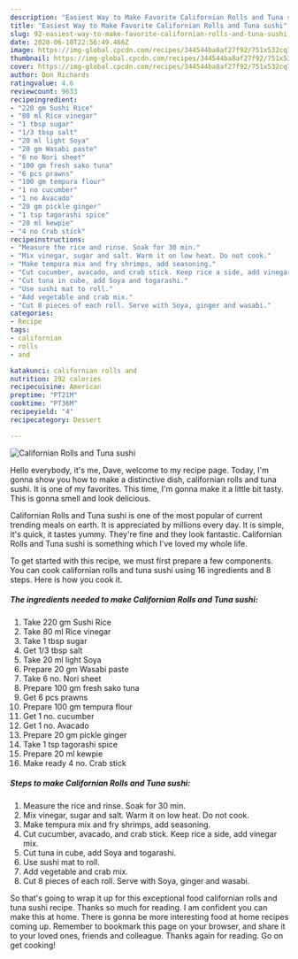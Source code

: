 ```yaml
---
description: "Easiest Way to Make Favorite Californian Rolls and Tuna sushi"
title: "Easiest Way to Make Favorite Californian Rolls and Tuna sushi"
slug: 92-easiest-way-to-make-favorite-californian-rolls-and-tuna-sushi
date: 2020-06-10T22:56:49.466Z
image: https://img-global.cpcdn.com/recipes/344544ba8af27f92/751x532cq70/californian-rolls-and-tuna-sushi-recipe-main-photo.jpg
thumbnail: https://img-global.cpcdn.com/recipes/344544ba8af27f92/751x532cq70/californian-rolls-and-tuna-sushi-recipe-main-photo.jpg
cover: https://img-global.cpcdn.com/recipes/344544ba8af27f92/751x532cq70/californian-rolls-and-tuna-sushi-recipe-main-photo.jpg
author: Don Richards
ratingvalue: 4.6
reviewcount: 9633
recipeingredient:
- "220 gm Sushi Rice"
- "80 ml Rice vinegar"
- "1 tbsp sugar"
- "1/3 tbsp salt"
- "20 ml light Soya"
- "20 gm Wasabi paste"
- "6 no Nori sheet"
- "100 gm fresh sako tuna"
- "6 pcs prawns"
- "100 gm tempura flour"
- "1 no cucumber"
- "1 no Avacado"
- "20 gm pickle ginger"
- "1 tsp tagorashi spice"
- "20 ml kewpie"
- "4 no Crab stick"
recipeinstructions:
- "Measure the rice and rinse. Soak for 30 min."
- "Mix vinegar, sugar and salt. Warm it on low heat. Do not cook."
- "Make tempura mix and fry shrimps, add seasoning."
- "Cut cucumber, avacado, and crab stick. Keep rice a side, add vinegar mix."
- "Cut tuna in cube, add Soya and togarashi."
- "Use sushi mat to roll."
- "Add vegetable and crab mix."
- "Cut 8 pieces of each roll. Serve with Soya, ginger and wasabi."
categories:
- Recipe
tags:
- californian
- rolls
- and

katakunci: californian rolls and 
nutrition: 292 calories
recipecuisine: American
preptime: "PT21M"
cooktime: "PT36M"
recipeyield: "4"
recipecategory: Dessert

---
```



![Californian Rolls and Tuna sushi](https://img-global.cpcdn.com/recipes/344544ba8af27f92/751x532cq70/californian-rolls-and-tuna-sushi-recipe-main-photo.jpg)

Hello everybody, it's me, Dave, welcome to my recipe page. Today, I'm gonna show you how to make a distinctive dish, californian rolls and tuna sushi. It is one of my favorites. This time, I'm gonna make it a little bit tasty. This is gonna smell and look delicious.



Californian Rolls and Tuna sushi is one of the most popular of current trending meals on earth. It is appreciated by millions every day. It is simple, it's quick, it tastes yummy. They're fine and they look fantastic. Californian Rolls and Tuna sushi is something which I've loved my whole life.


To get started with this recipe, we must first prepare a few components. You can cook californian rolls and tuna sushi using 16 ingredients and 8 steps. Here is how you cook it.

<!--inarticleads1-->

##### The ingredients needed to make Californian Rolls and Tuna sushi:

1. Take 220 gm Sushi Rice
1. Take 80 ml Rice vinegar
1. Take 1 tbsp sugar
1. Get 1/3 tbsp salt
1. Take 20 ml light Soya
1. Prepare 20 gm Wasabi paste
1. Take 6 no. Nori sheet
1. Prepare 100 gm fresh sako tuna
1. Get 6 pcs prawns
1. Prepare 100 gm tempura flour
1. Get 1 no. cucumber
1. Get 1 no. Avacado
1. Prepare 20 gm pickle ginger
1. Take 1 tsp tagorashi spice
1. Prepare 20 ml kewpie
1. Make ready 4 no. Crab stick




<!--inarticleads2-->

##### Steps to make Californian Rolls and Tuna sushi:

1. Measure the rice and rinse. Soak for 30 min.
1. Mix vinegar, sugar and salt. Warm it on low heat. Do not cook.
1. Make tempura mix and fry shrimps, add seasoning.
1. Cut cucumber, avacado, and crab stick. Keep rice a side, add vinegar mix.
1. Cut tuna in cube, add Soya and togarashi.
1. Use sushi mat to roll.
1. Add vegetable and crab mix.
1. Cut 8 pieces of each roll. Serve with Soya, ginger and wasabi.




So that's going to wrap it up for this exceptional food californian rolls and tuna sushi recipe. Thanks so much for reading. I am confident you can make this at home. There is gonna be more interesting food at home recipes coming up. Remember to bookmark this page on your browser, and share it to your loved ones, friends and colleague. Thanks again for reading. Go on get cooking!
